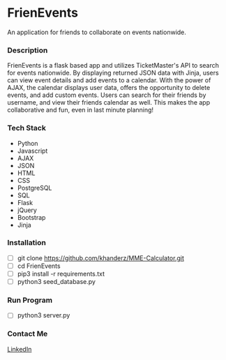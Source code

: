 # FrienEvents #

An application for friends to collaborate on events nationwide.

### Description ###

FrienEvents is a flask based app and utilizes TicketMaster's API to search for events nationwide. By displaying returned JSON data with Jinja, users can view event details and add events to a calendar. With the power of AJAX, the calendar displays user data, offers the opportunity to delete events, and add custom events. Users can search for their friends by username, and view their friends calendar as well. This makes the app collaborative and fun, even in last minute planning!

### Tech Stack ###

- Python
- Javascript 
- AJAX
- JSON 
- HTML
- CSS
- PostgreSQL
- SQL
- Flask
- jQuery
- Bootstrap
- Jinja

### Installation ###

- [ ] git clone https://github.com/khanderz/MME-Calculator.git
- [ ] cd FrienEvents
- [ ] pip3 install -r requirements.txt
- [ ] python3 seed_database.py

### Run Program ###

- [ ] python3 server.py

### Contact Me ###

[LinkedIn](https://www.linkedin.com/in/crystal-ann/)

